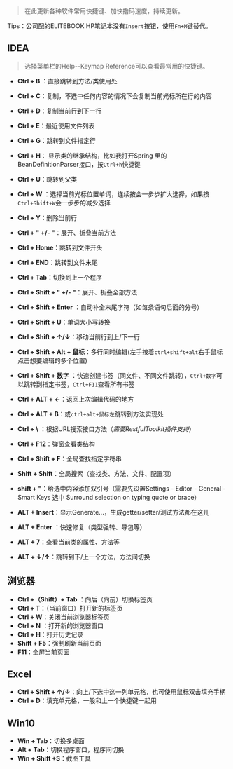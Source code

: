 > 在此更新各种软件常用快捷键、加快撸码速度，持续更新。

Tips：公司配的ELITEBOOK HP笔记本没有`Insert`按钮，使用`Fn+M`键替代。

## IDEA

> 选择菜单栏的Help--Keymap Reference可以查看最常用的快捷键。

- **Ctrl + B** ：直接跳转到方法/类使用处

- **Ctrl + C**：复制，不选中任何内容的情况下会复制当前光标所在行的内容

- **Ctrl + D**：复制当前行到下一行

- **Ctrl + E**：最近使用文件列表

- **Ctrl + G**：跳转到文件指定行

- **Ctrl + H**： 显示类的继承结构，比如我打开Spring 里的BeanDefinitionParser接口，按`Ctrl+h`快捷键

- **Ctrl + U**：跳转到父类

- **Ctrl + W** ：选择当前光标位置单词，连续按会一步步扩大选择，如果按`Ctrl+Shift+W`会一步步的减少选择

- **Ctrl + Y**：删除当前行

- **Ctrl + " +/- "**：展开、折叠当前方法

- **Ctrl + Home**：跳转到文件开头

- **Ctrl + END**：跳转到文件末尾

- **Ctrl + Tab**：切换到上一个程序

- **Ctrl + Shift + " +/- "**：展开、折叠全部方法

- **Ctrl + Shift + Enter** ：自动补全末尾字符（如每条语句后面的分号）

- **Ctrl + Shift + U**：单词大小写转换

- **Ctrl + Shift + ↑/↓**：移动当前行到上/下一行

- **Ctrl + Shift + Alt + 鼠标**：多行同时编辑(左手按着`ctrl+shift+alt`右手鼠标点击想要编辑的多个位置)

- **Ctrl + Shift + 数字** ：快速创建书签（同文件、不同文件跳转），`Ctrl+数字`可以跳转到指定书签，`Ctrl+F11`查看所有书签

- **Ctrl + ALT + ←**：返回上次编辑代码的地方

- **Ctrl + ALT + B**：或`ctrl+alt+鼠标左`跳转到方法实现处

- **Ctrl + \\** ：根据URL搜索接口方法（*需要RestfulToolkit插件支持*）

- **Ctrl + F12**：弹窗查看类结构

- **Ctrl + Shift + F**：全局查找指定字符串

- **Shift + Shift**：全局搜索（查找类、方法、文件、配置项）

- **shift + "**：给选中内容添加双引号（需要先设置Settings - Editor - General - Smart Keys 选中 Surround selection on typing quote or brace）

- **ALT + Insert**：显示Generate...，生成getter/setter/测试方法都在这儿

- **ALT + Enter** ：快速修复（类型强转、导包等）

- **ALT + 7**：查看当前类的属性、方法等

- **ALT + ↓/↑**：跳转到下/上一个方法，方法间切换



## 浏览器

- **Ctrl +（Shift）+ Tab** ：向后（向前）切换标签页
- **Ctrl + T**：（当前窗口）打开新的标签页
- **Ctrl + W**：关闭当前浏览器标签页
- **Ctrl + N** ：打开新的浏览器窗口
- **Ctrl + H**：打开历史记录
- **Shift + F5**：强制刷新当前页面
- **F11**：全屏当前页面



## Excel

- **Ctrl + Shift + ↑/↓**：向上/下选中这一列单元格，也可使用鼠标双击填充手柄
- **Ctrl + D**：填充单元格，一般和上一个快捷键一起用



## Win10

- **Win + Tab**：切换多桌面
- **Alt + Tab**：切换程序窗口，程序间切换
- **Win + Shift +S**：截图工具

